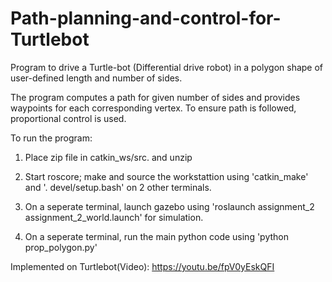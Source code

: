 # Path-planning-and-control-for-Turtlebot

Program to drive a Turtle-bot (Differential drive robot) in a polygon shape of user-defined length and number of sides.

The program computes a path for given number of sides and provides waypoints for each corresponding vertex. To ensure path is followed, proportional control is used.

To run the program:

1. Place zip file in catkin_ws/src. and unzip

2. Start roscore; make and source the workstattion using 'catkin_make' and '. devel/setup.bash' on 2 other terminals.

3. On a seperate terminal, launch gazebo using 'roslaunch assignment_2 assignment_2_world.launch' for simulation.

4. On a seperate terminal, run the main python code using 'python prop_polygon.py'

Implemented on Turtlebot(Video): https://youtu.be/fpV0yEskQFI
